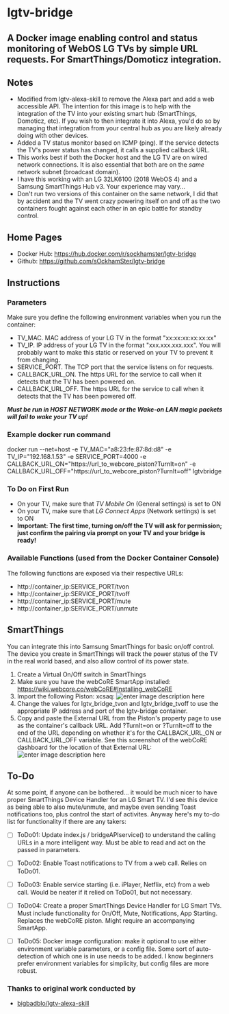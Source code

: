

# lgtv-bridge
## A Docker image enabling control and status monitoring of WebOS LG TVs by simple URL requests. For SmartThings/Domoticz integration.

## Notes
- Modified from lgtv-alexa-skill to remove the Alexa part and add a web accessible API. The intention for this image is to help with the integration of the TV into your existing smart hub (SmartThings, Domoticz, etc). If you wish to then integrate it into Alexa, you'd do so by managing that integration from your central hub as you are likely already doing with other devices.
- Added a TV status monitor based on ICMP (ping). If the service detects the TV's power status has changed, it calls a supplied callback URL.
- This works best if both the Docker host and the LG TV are on wired network connections. It is also essential that both are on the *same* network subnet (broadcast domain).
- I have this working with an LG 32LK6100 (2018 WebOS 4) and a Samsung SmartThings Hub v3. Your experience may vary...
- Don't run two versions of this container on the same network, I did that by accident and the TV went crazy powering itself on and off as the two containers fought against each other in an epic battle for standby control.

## Home Pages

 - Docker Hub: https://hub.docker.com/r/sockhamster/lgtv-bridge
 - Github: https://github.com/sOckhamSter/lgtv-bridge

## Instructions

### Parameters ###
Make sure you define the following environment variables when you run the container:
 - TV_MAC. MAC address of your LG TV in the format "xx:xx:xx:xx:xx:xx"
 - TV_IP. IP address of your LG TV in the format "xxx.xxx.xxx.xxx". You will probably want to make this static or reserved on your TV to prevent it from changing.
 - SERVICE_PORT. The TCP port that the service listens on for requests.
 - CALLBACK_URL_ON. The https URL for the service to call when it detects that the TV has been powered on.
 - CALLBACK_URL_OFF. The https URL for the service to call when it detects that the TV has been powered off.


***Must be run in HOST NETWORK mode or the Wake-on LAN magic packets will fail to wake your TV up!***

### Example docker run command ###
docker run --net=host -e TV_MAC="a8:23:fe:87:8d:d8" -e TV_IP="192.168.1.53" -e SERVICE_PORT=4000 -e CALLBACK_URL_ON="https://url_to_webcore_piston?TurnIt=on" -e CALLBACK_URL_OFF="https://url_to_webcore_piston?TurnIt=off"  lgtvbridge

### To Do on First Run ###
 - On your TV, make sure that _TV Mobile On_ (General settings) is set to ON
 - On your TV, make sure that _LG Connect Apps_ (Network settings) is set to ON
 - **Important: The first time, turning on/off the TV will ask for permission; just confirm the pairing via prompt on your TV and your bridge is ready!**

### Available Functions (used from the Docker Container Console) ###
The following functions are exposed via their respective URLs:
 - http://container_ip:SERVICE_PORT/tvon
 - http://container_ip:SERVICE_PORT/tvoff
 - http://container_ip:SERVICE_PORT/mute
 - http://container_ip:SERVICE_PORT/unmute

## SmartThings
You can integrate this into Samsung SmartThings for basic on/off control. The device you create in SmartThings will track the power status of the TV in the real world based, and also allow control of its power state.
1) Create a Virtual On/Off switch in SmartThings
2) Make sure you have the webCoRE SmartApp installed: https://wiki.webcore.co/webCoRE#Installing_webCoRE
3) Import the following Piston: xcsaq: ![enter image description here](https://github.com/sOckhamSter/lgtv-bridge/blob/master/lgtv-bridge_webCoRE_Piston.png?raw=true)
4) Change the values for lgtv_bridge_tvon and lgtv_bridge_tvoff to use the appropriate IP address and port of the lgtv-bridge container.
5) Copy and paste the External URL from the Piston's property page to use as the container's callback URL. Add ?TurnIt=on or ?TurnIt=off to the end of the URL depending on whether it's for the CALLBACK_URL_ON or CALLBACK_URL_OFF variable. See this screenshot of the webCoRE dashboard for the location of that External URL: ![enter image description here](https://github.com/sOckhamSter/lgtv-bridge/blob/master/lgtv-bridge_webcore_external_url.png?raw=true)

## To-Do

At some point, if anyone can be bothered... it would be much nicer to have proper SmartThings Device Handler for an LG Smart TV. I'd see this device as being able to also mute/unmute, and maybe even sending Toast notifications too, plus control the start of activites. Anyway here's my to-do list for functionality if there are any takers:

 - [ ] ToDo01: Update index.js / bridgeAPIservice() to understand the calling URLs in a more intelligent way. Must be able to read and act on the passed in parameters.
 - [ ] ToDo02: Enable Toast notifications to TV from a web call. Relies on ToDo01.
 - [ ] ToDo03: Enable service starting (i.e. iPlayer, Netflix, etc) from a web call. Would be neater if it relied on ToDo01, but not necessary.
 - [ ] ToDo04: Create a proper SmartThings Device Handler for LG Smart TVs. Must include functionality for On/Off, Mute, Notifications, App Starting. Replaces the webCoRE piston. Might require an accompanying SmartApp.
 - [ ] ToDo05: Docker image configuration: make it optional to use either environment variable parameters, or a config file. Some sort of auto-detection of which one is in use needs to be added. I know beginners prefer environment variables for simplicity, but config files are more robust.

 

### Thanks to original work conducted by
- [bigbadblo/lgtv-alexa-skill](https://github.com/bigbadblo/lgtv-alexa-skill)
